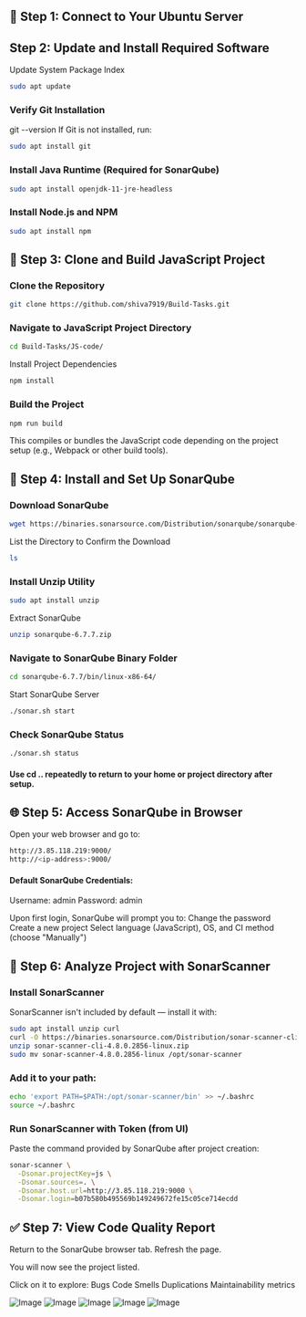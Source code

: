 
## 🔐 Step 1: Connect to Your Ubuntu Server

## Step 2: Update and Install Required Software
Update System Package Index
```bash
sudo apt update
```

### Verify Git Installation
git --version
If Git is not installed, run:
```bash
sudo apt install git
```

### Install Java Runtime (Required for SonarQube)
```bash
sudo apt install openjdk-11-jre-headless
```


### Install Node.js and NPM
```bash
sudo apt install npm
```


## 🧾 Step 3: Clone and Build JavaScript Project
### Clone the Repository
```bash
git clone https://github.com/shiva7919/Build-Tasks.git
```


### Navigate to JavaScript Project Directory
```bash
cd Build-Tasks/JS-code/
```

Install Project Dependencies
```bash
npm install
```

### Build the Project
```bash
npm run build
```
This compiles or bundles the JavaScript code depending on the project setup (e.g., Webpack or other build tools).


## 🧰 Step 4: Install and Set Up SonarQube
### Download SonarQube
```bash
wget https://binaries.sonarsource.com/Distribution/sonarqube/sonarqube-6.7.7.zip
```

List the Directory to Confirm the Download
```bash
ls
```

### Install Unzip Utility
```bash
sudo apt install unzip
```


Extract SonarQube
```bash
unzip sonarqube-6.7.7.zip
```


### Navigate to SonarQube Binary Folder
```bash
cd sonarqube-6.7.7/bin/linux-x86-64/
```

Start SonarQube Server
```bash
./sonar.sh start
```


### Check SonarQube Status
```bash
./sonar.sh status
```


#### Use cd .. repeatedly to return to your home or project directory after setup.


## 🌐 Step 5: Access SonarQube in Browser
Open your web browser and go to:
```bash
http://3.85.118.219:9000/
http://<ip-address>:9000/
```


#### Default SonarQube Credentials:
Username: admin
Password: admin

Upon first login, SonarQube will prompt you to:
Change the password
Create a new project
Select language (JavaScript), OS, and CI method (choose "Manually")


## 🔎 Step 6: Analyze Project with SonarScanner
### Install SonarScanner
SonarScanner isn't included by default — install it with:
```bash
sudo apt install unzip curl
curl -O https://binaries.sonarsource.com/Distribution/sonar-scanner-cli/sonar-scanner-cli-4.8.0.2856-linux.zip
unzip sonar-scanner-cli-4.8.0.2856-linux.zip
sudo mv sonar-scanner-4.8.0.2856-linux /opt/sonar-scanner
```


### Add it to your path:
```bash
echo 'export PATH=$PATH:/opt/sonar-scanner/bin' >> ~/.bashrc
source ~/.bashrc
```


### Run SonarScanner with Token (from UI)
Paste the command provided by SonarQube after project creation:
```bash
sonar-scanner \
  -Dsonar.projectKey=js \
  -Dsonar.sources=. \
  -Dsonar.host.url=http://3.85.118.219:9000 \
  -Dsonar.login=b07b580b495569b149249672fe15c05ce714ecdd
```


## ✅ Step 7: View Code Quality Report
Return to the SonarQube browser tab.
Refresh the page.

You will now see the project listed.

Click on it to explore:
Bugs
Code Smells
Duplications
Maintainability metrics

![Image](https://github.com/user-attachments/assets/cbd04f3a-0eff-4fbf-a002-09d036d48119)
![Image](https://github.com/user-attachments/assets/81110e9f-fb05-44da-93c4-5d8767df057c)
![Image](https://github.com/user-attachments/assets/af7d5335-0f4c-4d33-8b29-5d552e7e7291)
![Image](https://github.com/user-attachments/assets/aa1b68ca-3000-4622-a5a1-2558dfcf0eec)
![Image](https://github.com/user-attachments/assets/bdda8851-f32b-4786-a5e5-e219ba8efded)